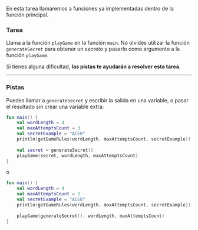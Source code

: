 En esta tarea llamaremos a funciones ya implementadas dentro de la función principal.

### Tarea

Llama a la función `playGame` en la función `main`. 
No olvides utilizar la función `generateSecret` para obtener un secreto y pasarlo como argumento a la función `playGame`.

Si tienes alguna dificultad, **las pistas te ayudarán a resolver esta tarea**.

----

### Pistas

<div class="Hint" title="Haz clic para aprender cómo pasar un secreto generado dentro de la función playGame">

Puedes llamar a `generateSecret` y escribir la salida en una variable, o pasar el resultado sin crear una variable extra:
```kotlin
fun main() {
    val wordLength = 4
    val maxAttemptsCount = 3
    val secretExample = "ACEB"
    println(getGameRules(wordLength, maxAttemptsCount, secretExample))
    
    val secret = generateSecret()
    playGame(secret, wordLength, maxAttemptsCount)
}
```
o
```kotlin
fun main() {
    val wordLength = 4
    val maxAttemptsCount = 3
    val secretExample = "ACEB"
    println(getGameRules(wordLength, maxAttemptsCount, secretExample))
    
    playGame(generateSecret(), wordLength, maxAttemptsCount)
}
```
</div>